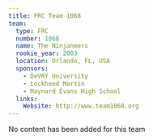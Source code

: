 ```yaml
---
title: FRC Team 1068
team:
  type: FRC
  number: 1068
  name: The Ninjaneers
  rookie_year: 2003
  location: Orlando, FL, USA
  sponsors:
    - DeVRY University
    - Lockheed Martin
    - Maynard Evans High School
  links:
    Website: http://www.team1068.org
---
```

No content has been added for this team